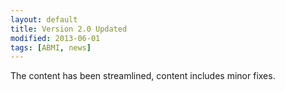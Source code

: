 ```yaml
---
layout: default
title: Version 2.0 Updated
modified: 2013-06-01
tags: [ABMI, news]
---
```


The content has been streamlined, content includes minor fixes.
